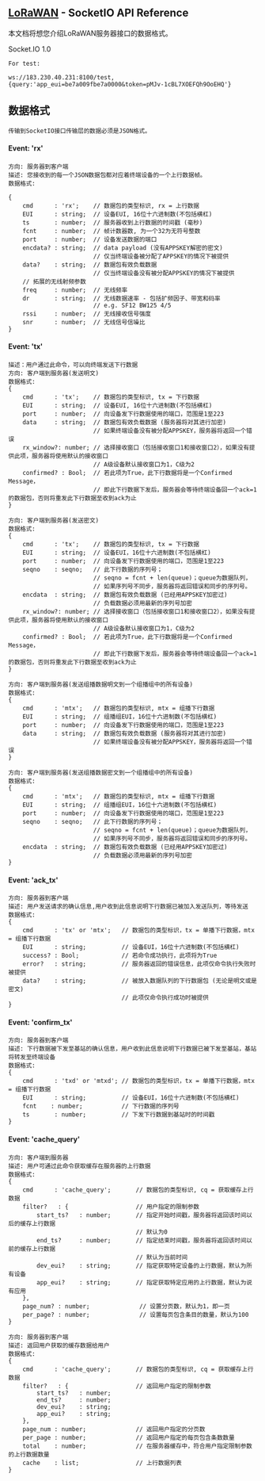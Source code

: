 ##  [LoRaWAN](http://183.230.40.231:8100) - SocketIO API Reference

本文档将想您介绍LoRaWAN服务器接口的数据格式。

Socket.IO 1.0

	For test:

    ws://183.230.40.231:8100/test,{query:'app_eui=be7a009fbe7a0000&token=pMJv-1cBL7XOEFQh9OoEHQ'}

## 数据格式

    传输到SocketIO接口传输层的数据必须是JSON格式。

#### Event: 'rx'

    方向: 服务器到客户端
    描述: 您接收到的每一个JSON数据包都对应着终端设备的一个上行数据帧。
    数据格式:

    {
        cmd      : 'rx';	// 数据包的类型标识, rx = 上行数据
        EUI      : string;  // 设备EUI, 16位十六进制数(不包括横杠)
        ts       : number;  // 服务器收到上行数据的时间戳 (毫秒)
        fcnt     : number;  // 帧计数器数, 为一个32为无符号整数
        port     : number;  // 设备发送数据的端口
        encdata? : string;  // data payload (没有APPSKEY解密的密文)
                            // 仅当终端设备被分配了APPSKEY的情况下被提供
        data?    : string;  // 数据包有效负载数据
                            // 仅当终端设备没有被分配APPSKEY的情况下被提供
        // 拓展的无线射频参数
        freq     : number;  // 无线频率
        dr       : string;  // 无线数据速率 - 包括扩频因子、带宽和码率
                            // e.g. SF12 BW125 4/5
        rssi     : number;  // 无线接收信号强度
        snr      : number;  // 无线信号信噪比
    }



#### Event: 'tx' 

    描述：用户通过此命令，可以向终端发送下行数据
    方向: 客户端到服务器(发送明文)
    数据格式:
    {
        cmd      : 'tx';	// 数据包的类型标识, tx = 下行数据
        EUI      : string;  // 设备EUI, 16位十六进制数(不包括横杠)
        port     : number;  // 向设备发下行数据使用的端口，范围是1至223
        data     : string;  // 数据包有效负载数据 (服务器将对其进行加密)
                            // 如果终端设备没有被分配APPSKEY，服务器将返回一个错误
        rx_window?: number; // 选择接收窗口（包括接收窗口1和接收窗口2），如果没有提供此项，服务器将使用默认的接收窗口
                            // A级设备默认接收窗口为1，C级为2 
        confirmed? : Bool;  // 若此项为True，此下行数据将是一个Confirmed Message，
                            // 即此下行数据下发后，服务器会等待终端设备回一个ack=1的数据包，否则将重发此下行数据至收到ack为止
    }
 
    方向: 客户端到服务器(发送密文)
    数据格式:
    {
        cmd      : 'tx';	// 数据包的类型标识, tx = 下行数据
        EUI      : string;  // 设备EUI，16位十六进制数(不包括横杠)
        port     : number;  // 向设备发下行数据使用的端口，范围是1至223
        seqno    : seqno;   // 此下行数据的序列号；
                            // seqno = fcnt + len(queue)；queue为数据队列，
                            // 如果序列号不同步，服务器将返回错误和同步的序列号。
        encdata  : string;  // 数据包有效负载数据 (已经用APPSKEY加密过)
                            // 负载数据必须用最新的序列号加密
        rx_window?: number; // 选择接收窗口（包括接收窗口1和接收窗口2），如果没有提供此项，服务器将使用默认的接收窗口
                            // A级设备默认接收窗口为1，C级为2 
        confirmed? : Bool;  // 若此项为True，此下行数据将是一个Confirmed Message，
                            // 即此下行数据下发后，服务器会等待终端设备回一个ack=1的数据包，否则将重发此下行数据至收到ack为止
    }

    方向: 客户端到服务器(发送组播数据明文到一个组播组中的所有设备)
    数据格式:
    {
        cmd      : 'mtx';	// 数据包的类型标识, mtx = 组播下行数据
        EUI      : string;  // 组播组EUI，16位十六进制数(不包括横杠)
        port     : number;  // 向设备发下行数据使用的端口，范围是1至223
        data     : string;  // 数据包有效负载数据 (服务器将对其进行加密)
                            // 如果终端设备没有被分配APPSKEY，服务器将返回一个错误
    }

    方向: 客户端到服务器(发送组播数据密文到一个组播组中的所有设备)
    数据格式:
    {
        cmd      : 'mtx';	// 数据包的类型标识, mtx = 组播下行数据
        EUI      : string;  // 组播组EUI，16位十六进制数(不包括横杠)
        port     : number;  // 向设备发下行数据使用的端口，范围是1至223
        seqno    : seqno;   // 此下行数据的序列号；
                            // seqno = fcnt + len(queue)；queue为数据队列，
                            // 如果序列号不同步，服务器将返回错误和同步的序列号。
        encdata  : string;  // 数据包有效负载数据 (已经用APPSKEY加密过)
                            // 负载数据必须用最新的序列号加密
    }


#### Event: 'ack_tx'
    方向: 服务器到客户端
    描述: 用户发送请求的确认信息,用户收到此信息说明下行数据已被加入发送队列，等待发送
    数据格式:
    {
        cmd      : 'tx' or 'mtx';	// 数据包的类型标识，tx = 单播下行数据，mtx = 组播下行数据
        EUI      : string;          // 设备EUI，16位十六进制数(不包括横杠)
        success? : Bool;            // 若命令成功执行，此项将为True
        error?   : string;          // 服务器返回的错误信息，此项仅命令执行失败时被提供
        data?    : string;          // 被放入数据队列的下行数据包 (无论是明文或是密文)
                                    // 此项仅命令执行成功时被提供
    }


#### Event: 'confirm_tx'
    方向: 服务器到客户端
    描述: 下行数据被下发至基站的确认信息，用户收到此信息说明下行数据已被下发至基站，基站将转发至终端设备
    数据格式:
    {
        cmd      : 'txd' or 'mtxd';	// 数据包的类型标识，tx = 单播下行数据，mtx = 组播下行数据
        EUI      : string;          // 设备EUI，16位十六进制数(不包括横杠)
        fcnt    : number;           // 下行数据的序列号
        ts       : number;          // 下发下行数据到基站时的时间戳
    }


#### Event: 'cache_query'
    方向: 客户端到服务器
    描述: 用户可通过此命令获取缓存在服务器的上行数据
    数据格式:
    {
        cmd      : 'cache_query';	    // 数据包的类型标识, cq = 获取缓存上行数据
        filter?   : {                   // 用户指定的限制参数
            start_ts?   : number;       // 指定开始时间戳，服务器将返回该时间以后的缓存上行数据
                                        // 默认为0
            end_ts?     : number;       // 指定结束时间戳，服务器将返回该时间以前的缓存上行数据
                                        // 默认为当前时间
            dev_eui?    : string;       // 指定获取特定设备的上行数据，默认为所有设备
            app_eui?    : string;       // 指定获取特定应用的上行数据，默认为说有应用
        },
        page_num? : number;              // 设置分页数，默认为1，即一页
        per_page? : number;              // 设置每页包含条目的数量，默认为100
    }

    方向: 服务器到客户端
    描述: 返回用户获取的缓存数据给用户
    数据格式:
    {
        cmd      : 'cache_query';	    // 数据包的类型标识, cq = 获取缓存上行数据
        filter?   : {                   // 返回用户指定的限制参数
            start_ts?   : number;
            end_ts?     : number;
            dev_eui?    : string;
            app_eui?    : string;
        },
        page_num : number;              // 返回用户指定的分页数
        per_page : number;              // 返回用户指定的每页包含条数数量
        total    : number;              // 在服务器缓存中，符合用户指定限制参数的上行数据数量
        cache    : list;                // 上行数据列表
    }